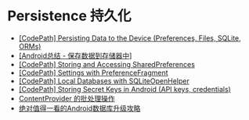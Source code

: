 # Persistence 持久化

* [\[CodePath\] Persisting Data to the Device \(Preferences, Files, SQLite, ORMs\)](http://guides.codepath.com/android/Persisting-Data-to-the-Device)
* [\[Android总结 - 保存数据到存储器中\]](http://blog.csdn.net/siobhan/article/details/51145498)
* [\[CodePath\] Storing and Accessing SharedPreferences](http://guides.codepath.com/android/Storing-and-Accessing-SharedPreferences)
* [\[CodePath\] Settings with PreferenceFragment](http://guides.codepath.com/android/Settings-with-PreferenceFragment)
* [\[CodePath\] Local Databases with SQLiteOpenHelper](http://guides.codepath.com/android/Local-Databases-with-SQLiteOpenHelper)
* [\[CodePath\] Storing Secret Keys in Android \(API keys, credentials\)](http://guides.codepath.com/android/Storing-Secret-Keys-in-Android)
* [ContentProvider 的批处理操作](https://blog.csdn.net/siobhan/article/details/54983233)
* [绝对值得一看的Android数据库升级攻略](https://blog.csdn.net/s003603u/article/details/53942411)

